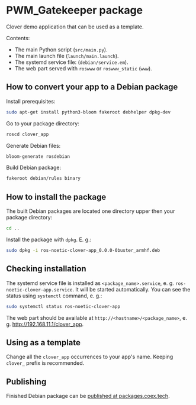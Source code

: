 # PWM_Gatekeeper package

Clover demo application that can be used as a template.

Contents:

* The main Python script (`src/main.py`).
* The main launch file (`launch/main.launch`).
* The systemd service file: (`debian/service.em`).
* The web part served with `roswww` or `roswww_static` (`www`).

## How to convert your app to a Debian package

Install prerequisites:

```bash
sudo apt-get install python3-bloom fakeroot debhelper dpkg-dev
```

Go to your package directory:

```bash
roscd clover_app
```

Generate Debian files:

```bash
bloom-generate rosdebian
```

Build Debian package:

```bash
fakeroot debian/rules binary
```

## How to install the package

The built Debian packages are located one directory upper then your package directory:

```bash
cd ..
```

Install the package with `dpkg`. E. g.:

```bash
sudo dpkg -i ros-noetic-clover-app_0.0.0-0buster_armhf.deb
```

## Checking installation

The systemd service file is installed as `<package_name>.service`, e. g. `ros-noetic-clover-app.service`. It will be started automatically. You can see the status using `systemctl` command, e. g.:

```bash
sudo systemctl status ros-noetic-clover-app
```

The web part should be available at `http://<hostname>/<package_name>`, e. g. http://192.168.11.1/clover_app.

## Using as a template

Change all the `clover_app` occurrences to your app's name. Keeping `clover_` prefix is recommended.

## Publishing

Finished Debian package can be [published at packages.coex.tech](https://github.com/CopterExpress/packages).
